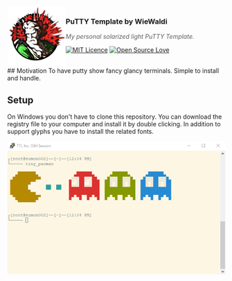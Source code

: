 <img src="https://raw.githubusercontent.com/WieWaldi/PuTTY-Template/master/img/RZ-Amper_Logo_135x135.png" align="left" width="135px" height="135px" />

### PuTTY Template by WieWaldi
> *My personal solarized light PuTTY Template.*

[![MIT Licence](https://badges.frapsoft.com/os/mit/mit.svg?v=103)](https://opensource.org/licenses/mit-license.php)
[![Open Source Love](https://badges.frapsoft.com/os/v1/open-source.svg?v=103)](https://opensource.org)

<br />
## Motivation
To have putty show fancy glancy terminals. Simple to install and handle.

## Setup
On Windows you don't have to clone this repository. You can download the
registry file to your computer and install it by double clicking. In addition to
support glyphs you have to install the related fonts.

[![putty](https://github.com/WieWaldi/PuTTY-Template/raw/master/img/putty.png)](#features)
